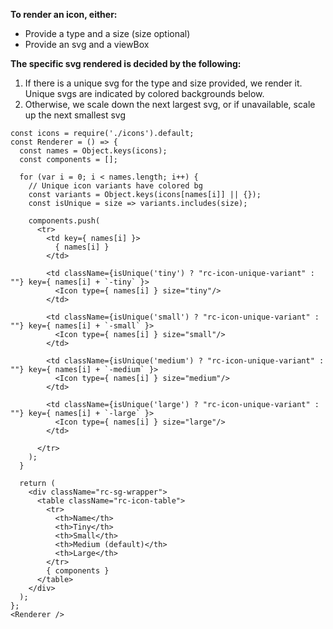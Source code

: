 **To render an icon, either:**

* Provide a type and a size (size optional)
* Provide an svg and a viewBox

**The specific svg rendered is decided by the following:**

1. If there is a unique svg for the type and size provided, we render it. Unique svgs are indicated by colored backgrounds below.
2. Otherwise, we scale down the next largest svg, or if unavailable, scale up the next smallest svg

```
const icons = require('./icons').default;
const Renderer = () => {
  const names = Object.keys(icons);
  const components = [];

  for (var i = 0; i < names.length; i++) {
    // Unique icon variants have colored bg
    const variants = Object.keys(icons[names[i]] || {});
    const isUnique = size => variants.includes(size);

    components.push(
      <tr>
        <td key={ names[i] }>
          { names[i] }
        </td>

        <td className={isUnique('tiny') ? "rc-icon-unique-variant" : ""} key={ names[i] + `-tiny` }>
          <Icon type={ names[i] } size="tiny"/>
        </td>

        <td className={isUnique('small') ? "rc-icon-unique-variant" : ""} key={ names[i] + `-small` }>
          <Icon type={ names[i] } size="small"/>
        </td>

        <td className={isUnique('medium') ? "rc-icon-unique-variant" : ""} key={ names[i] + `-medium` }>
          <Icon type={ names[i] } size="medium"/>
        </td>

        <td className={isUnique('large') ? "rc-icon-unique-variant" : ""} key={ names[i] + `-large` }>
          <Icon type={ names[i] } size="large"/>
        </td>

      </tr>
    );
  }

  return (
    <div className="rc-sg-wrapper">
      <table className="rc-icon-table">
        <tr>
          <th>Name</th>
          <th>Tiny</th>
          <th>Small</th>
          <th>Medium (default)</th>
          <th>Large</th>
        </tr>
        { components }
      </table>
    </div>
  );
};
<Renderer />
```
